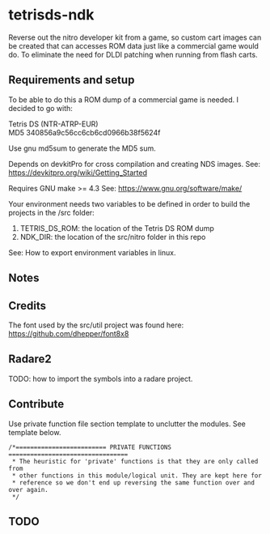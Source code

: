 # tetrisds-ndk

Reverse out the nitro developer kit from a game, so custom cart images can be created
that can accesses ROM data just like a commercial game would do. To eliminate the
need for DLDI patching when running from flash carts.

## Requirements and setup

To be able to do this a ROM dump of a commercial game is needed. I decided to
go with:

Tetris DS (NTR-ATRP-EUR)  
MD5 340856a9c56cc6cb6cd0966b38f5624f

Use gnu md5sum to generate the MD5 sum.

Depends on devkitPro for cross compilation and creating NDS images.
See: https://devkitpro.org/wiki/Getting_Started

Requires GNU make >= 4.3
See: https://www.gnu.org/software/make/

Your environment needs two variables to be defined in order to build the
projects in the /src folder:

1. TETRIS_DS_ROM: the location of the Tetris DS ROM dump
2. NDK_DIR: the location of the src/nitro folder in this repo

See: How to export environment variables in linux.

## Notes

## Credits

The font used by the src/util project was found here: https://github.com/dhepper/font8x8

## Radare2

TODO: how to import the symbols into a radare project.

## Contribute

Use private function file section template to unclutter the modules. See template below.
```
/*========================= PRIVATE FUNCTIONS =================================
 * The heuristic for 'private' functions is that they are only called from
 * other functions in this module/logical unit. They are kept here for
 * reference so we don't end up reversing the same function over and over again.
 */
```

## TODO
